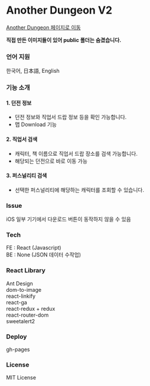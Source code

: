 # Another Dungeon V2
[Another Dungeon 페이지로 이동](https://hu-lee.github.io/anotherdungeon/)

**직접 만든 이미지들이 있어 public 폴더는 숨겼습니다.**

### 언어 지원
한국어, 日本語, English

### 기능 소개
#### 1. 던전 정보
- 던전 정보와 직업서 드랍 정보 등을 확인 가능합니다.    
- 맵 Download 기능   

#### 2. 직업서 검색
- 캐릭터, 책 이름으로 직업서 드랍 장소를 검색 가능합니다.   
- 해당되는 던전으로 바로 이동 가능

#### 3. 퍼스널리티 검색
- 선택한 퍼스널리티에 해당하는 캐릭터를 조회할 수 있습니다.

### Issue
iOS 일부 기기에서 다운로드 버튼이 동작하지 않을 수 있음   

### Tech
FE : React (Javascript)   
BE : None (JSON 데이터 수작업)

### React Library
Ant Design   
dom-to-image   
react-linkify  
react-ga   
react-redux + redux   
react-router-dom    
sweetalert2

### Deploy
gh-pages

### License
MIT License
